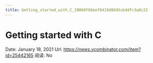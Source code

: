 ```yaml
---
title: Getting_started_with_C_19068f6bbef8419d8845cbddfc3a0c22
---
```


# Getting started with C

Date: January 18, 2021
Url: https://news.ycombinator.com/item?id=25442165
阅读: No